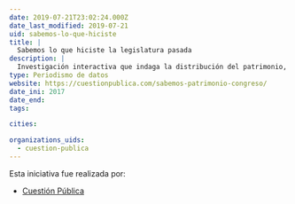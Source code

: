 ```yaml
---
date: 2019-07-21T23:02:24.000Z
date_last_modified: 2019-07-21
uid: sabemos-lo-que-hiciste
title: |
  Sabemos lo que hiciste la legislatura pasada
description: |
  Investigación interactiva que indaga la distribución del patrimonio, la declaración de renta y las conexiones de poder en de algunos políticos en Colombia.
type: Periodismo de datos
website: https://cuestionpublica.com/sabemos-patrimonio-congreso/
date_ini: 2017
date_end: 
tags:

cities: 

organizations_uids:
  - cuestion-publica
---
```


Esta iniciativa fue realizada por:

- [Cuestión Pública](/organizaciones/cuestion-publica)
